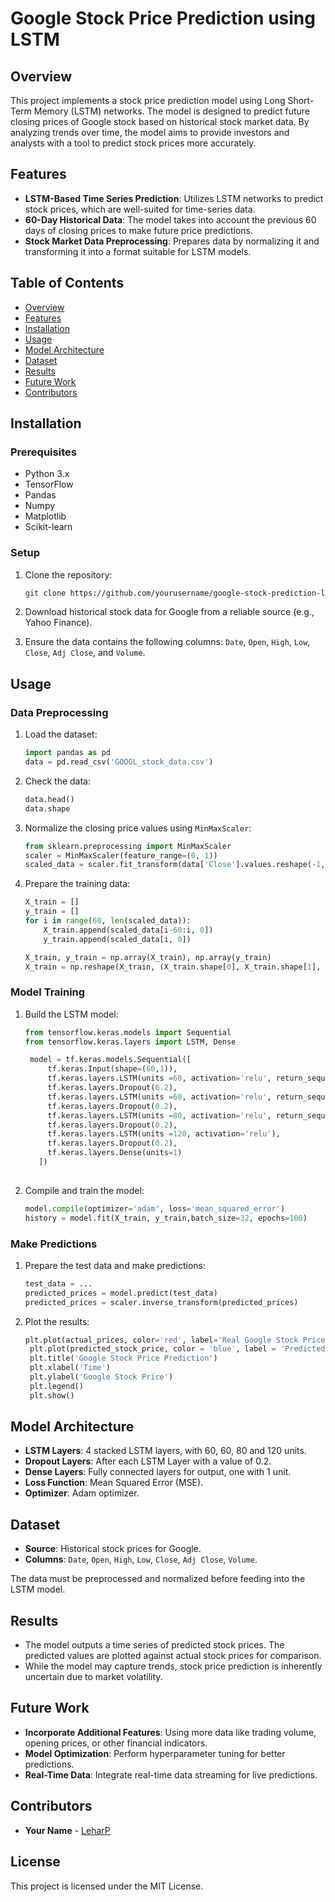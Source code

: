 # Google Stock Price Prediction using LSTM

## Overview

This project implements a stock price prediction model using Long Short-Term Memory (LSTM) networks. The model is designed to predict future closing prices of Google stock based on historical stock market data. By analyzing trends over time, the model aims to provide investors and analysts with a tool to predict stock prices more accurately.

## Features

- **LSTM-Based Time Series Prediction**: Utilizes LSTM networks to predict stock prices, which are well-suited for time-series data.
- **60-Day Historical Data**: The model takes into account the previous 60 days of closing prices to make future price predictions.
- **Stock Market Data Preprocessing**: Prepares data by normalizing it and transforming it into a format suitable for LSTM models.

## Table of Contents

- [Overview](#overview)
- [Features](#features)
- [Installation](#installation)
- [Usage](#usage)
- [Model Architecture](#model-architecture)
- [Dataset](#dataset)
- [Results](#results)
- [Future Work](#future-work)
- [Contributors](#contributors)

## Installation

### Prerequisites

- Python 3.x
- TensorFlow
- Pandas
- Numpy
- Matplotlib
- Scikit-learn

### Setup

1. Clone the repository:

   ```bash
   git clone https://github.com/yourusername/google-stock-prediction-lstm.git
   ```

3. Download historical stock data for Google from a reliable source (e.g., Yahoo Finance).

4. Ensure the data contains the following columns: `Date`, `Open`, `High`, `Low`, `Close`, `Adj Close`, and `Volume`.

## Usage

### Data Preprocessing

1. Load the dataset:

   ```python
   import pandas as pd
   data = pd.read_csv('GOOGL_stock_data.csv')
   ```

2. Check the data:

   ```python
   data.head()
   data.shape
   ```

3. Normalize the closing price values using `MinMaxScaler`:

   ```python
   from sklearn.preprocessing import MinMaxScaler
   scaler = MinMaxScaler(feature_range=(0, 1))
   scaled_data = scaler.fit_transform(data['Close'].values.reshape(-1, 1))
   ```

4. Prepare the training data:

   ```python
   X_train = []
   y_train = []
   for i in range(60, len(scaled_data)):
       X_train.append(scaled_data[i-60:i, 0])
       y_train.append(scaled_data[i, 0])
   
   X_train, y_train = np.array(X_train), np.array(y_train)
   X_train = np.reshape(X_train, (X_train.shape[0], X_train.shape[1], 1))
   ```

### Model Training

1. Build the LSTM model:

   ```python
   from tensorflow.keras.models import Sequential
   from tensorflow.keras.layers import LSTM, Dense

    model = tf.keras.models.Sequential([
        tf.keras.Input(shape=(60,1)),
        tf.keras.layers.LSTM(units =60, activation='relu', return_sequences=True),
        tf.keras.layers.Dropout(0.2),
        tf.keras.layers.LSTM(units =60, activation='relu', return_sequences=True),
        tf.keras.layers.Dropout(0.2),
        tf.keras.layers.LSTM(units =80, activation='relu', return_sequences=True),
        tf.keras.layers.Dropout(0.2),
        tf.keras.layers.LSTM(units =120, activation='relu'),
        tf.keras.layers.Dropout(0.2),
        tf.keras.layers.Dense(units=1)
      ])
  

2. Compile and train the model:

   ```python
   model.compile(optimizer='adam', loss='mean_squared_error')
   history = model.fit(X_train, y_train,batch_size=32, epochs=100)
   ```

### Make Predictions

1. Prepare the test data and make predictions:

   ```python
   test_data = ...
   predicted_prices = model.predict(test_data)
   predicted_prices = scaler.inverse_transform(predicted_prices)
   ```

2. Plot the results:

   ```python
   plt.plot(actual_prices, color='red', label='Real Google Stock Price')
    plt.plot(predicted_stock_price, color = 'blue', label = 'Predicted Google Stock Price')
    plt.title('Google Stock Price Prediction')
    plt.xlabel('Time')
    plt.ylabel('Google Stock Price')
    plt.legend()
    plt.show()
   ```

## Model Architecture

- **LSTM Layers**: 4 stacked LSTM layers, with 60, 60, 80 and 120 units.
- **Dropout Layers**: After each LSTM Layer with a value of 0.2.
- **Dense Layers**: Fully connected layers for output, one with 1 unit.
- **Loss Function**: Mean Squared Error (MSE).
- **Optimizer**: Adam optimizer.

## Dataset

- **Source**: Historical stock prices for Google.
- **Columns**: `Date`, `Open`, `High`, `Low`, `Close`, `Adj Close`, `Volume`.
  
The data must be preprocessed and normalized before feeding into the LSTM model.

## Results

- The model outputs a time series of predicted stock prices. The predicted values are plotted against actual stock prices for comparison.
- While the model may capture trends, stock price prediction is inherently uncertain due to market volatility.

## Future Work

- **Incorporate Additional Features**: Using more data like trading volume, opening prices, or other financial indicators.
- **Model Optimization**: Perform hyperparameter tuning for better predictions.
- **Real-Time Data**: Integrate real-time data streaming for live predictions.

## Contributors

- **Your Name** - [LeharP](https://github.com/LeharP)

## License

This project is licensed under the MIT License.
